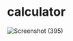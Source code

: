 # calculator
![Screenshot (395)](https://user-images.githubusercontent.com/92775489/148572013-a722d7e5-03d0-4530-ac12-48e96511eb8c.png)
